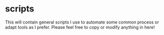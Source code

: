 # scripts
This will contain general scripts I use to automate some common process or adapt tools as I prefer. Please feel free to copy or modify anything in here!
